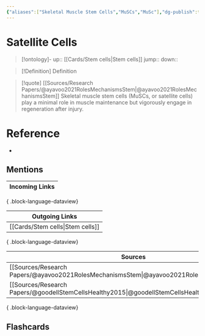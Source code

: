 ```yaml
---
{"aliases":["Skeletal Muscle Stem Cells","MuSCs","MuSc"],"dg-publish":true,"permalink":"/cards/satellite-cells/","dgPassFrontmatter":true}
---
```


# Satellite Cells

> [!ontology]-
> up:: [[Cards/Stem cells\|Stem cells]]
> jump:: 
> down:: 

> [!Definition] Definition
> 

> [!quote] [[Sources/Research Papers/@ayavoo2021RolesMechanismsStem\|@ayavoo2021RolesMechanismsStem]]
> Skeletal muscle stem cells (MuSCs, or satellite cells) play a minimal role in muscle maintenance but vigorously engage in regeneration after injury.

# Reference
- 

## Mentions
| Incoming Links |
| -------------- |

{ .block-language-dataview}

| Outgoing Links                      |
| ----------------------------------- |
| [[Cards/Stem cells\|Stem cells]] |

{ .block-language-dataview}

| Sources                                                                                       |
| --------------------------------------------------------------------------------------------- |
| [[Sources/Research Papers/@ayavoo2021RolesMechanismsStem\|@ayavoo2021RolesMechanismsStem]] |
| [[Sources/Research Papers/@goodellStemCellsHealthy2015\|@goodellStemCellsHealthy2015]]     |

{ .block-language-dataview}

## Flashcards
